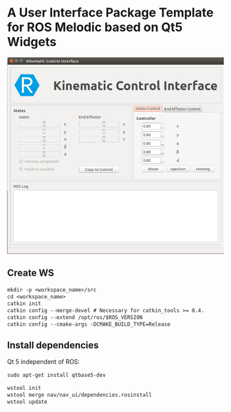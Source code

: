 # A User Interface Package Template for ROS Melodic based on Qt5 Widgets

![GUI](resources/images/gui.png?raw=true "GUI")

## Create WS

```
mkdir -p <workspace_name>/src
cd <workspace_name>
catkin init
catkin config --merge-devel # Necessary for catkin_tools >= 0.4.
catkin config --extend /opt/ros/$ROS_VERSION
catkin config --cmake-args -DCMAKE_BUILD_TYPE=Release
```

## Install dependencies

Qt 5 independent of ROS:

```
sudo apt-get install qtbase5-dev
```

```
wstool init
wstool merge nav/nav_ui/dependencies.rosinstall
wstool update
```